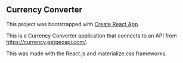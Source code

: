 ## Currency Converter

This project was bootstrapped with [Create React App](https://github.com/facebook/create-react-app).

This is a Currency Converter application that connects to an API from https://currency.getgeoapi.com/.

This was made with the React.js and materialize.css frameworks. 